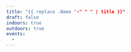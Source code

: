 ```yaml
---
title: "{{ replace .Name "-" " " | title }}"
draft: false
indoors: true
outdoors: true
events:
  -
---
```

